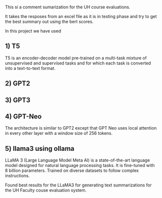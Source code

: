 This si a comment sumarization for the UH course evaluations.

It takes the resposes from an excel file as it is in testing phase and try to get the best summary out using the bert scores.

In this project we have used 
## 1) T5
T5 is an encoder-decoder model pre-trained on a multi-task mixture of unsupervised and supervised tasks and for which each task is converted into a text-to-text format.
## 2) GPT2
## 3) GPT3 
## 4) GPT-Neo
The architecture is similar to GPT2 except that GPT Neo uses local attention in every other layer with a window size of 256 tokens.
## 5) llama3 using ollama
LLaMA 3 (Large Language Model Meta AI) is a state-of-the-art language model designed for natural language processing tasks. It is fine-tuned with 8 billion parameters. Trained on diverse datasets to follow complex instructions.

Found best results for the LLaMA3 for generating text summarizations for the UH Faculty couse evaluation system.  
